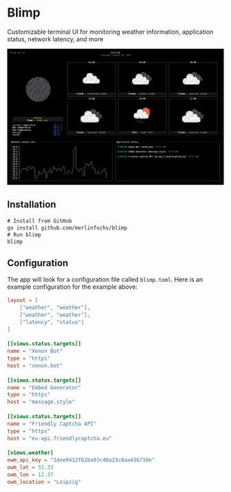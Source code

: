 # Blimp

Customizable terminal UI for monitoring weather information, application status, network latency, and more

![Example](example.png)

## Installation

```shell
# Install from GitHub
go install github.com/merlinfuchs/blimp
# Run blimp
blimp
```

## Configuration

The app will look for a configuration file called `blimp.toml`. Here is an example configuration for the example above:

```toml
layout = [
    ["weather", "weather"],
    ["weather", "weather"],
    ["latency", "status"]
]

[[views.status.targets]]
name = "Xenon Bot"
type = "https"
host = "xenon.bot"

[[views.status.targets]]
name = "Embed Generator"
type = "https"
host = "message.style"

[[views.status.targets]]
name = "Friendly Captcha API"
type = "https"
host = "eu-api.friendlycaptcha.eu"

[views.weather]
owm_api_key = "1dee9412f62ba03c40a23c6aa436710e"
owm_lat = 51.33
owm_lon = 12.37
owm_location = "Leipzig"
```
